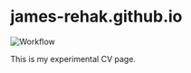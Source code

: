 # james-rehak.github.io
![Workflow](https://github.com/james-rehak/james-rehak.github.io/actions/workflows/pages/pages-build-deployment/badge.svg)

This is my experimental CV page.
